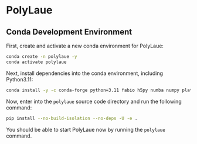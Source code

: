 # PolyLaue

## Conda Development Environment

First, create and activate a new conda environment for PolyLaue:

```bash
conda create -n polylaue -y
conda activate polylaue
```

Next, install dependencies into the conda environment, including Python3.11:

```bash
conda install -y -c conda-forge python=3.11 fabio h5py numba numpy platformdirs pyside6 pyqtgraph pillow scipy
```

Now, enter into the `polylaue` source code directory and run the following command:

```bash
pip install --no-build-isolation --no-deps -U -e .
```

You should be able to start PolyLaue now by running the `polylaue` command.
